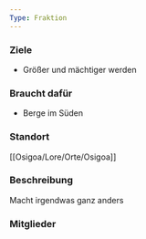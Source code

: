 ```yaml
---
Type: Fraktion
---
```


### Ziele
- Größer und mächtiger werden
### Braucht dafür
- Berge im Süden
### Standort
[[Osigoa/Lore/Orte/Osigoa]]
### Beschreibung
Macht irgendwas ganz anders
### Mitglieder
